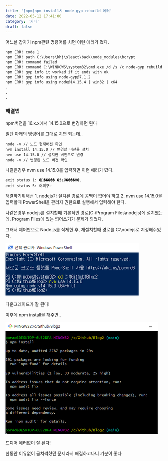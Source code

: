 ```yaml
---
title: '[npm]npm install시 node-gyp rebuild 에러'
date: 2022-05-12 17:41:00
category: '기타'
draft: false
---
```


어느날 갑자기 npm관련 명령어를 치면 이런 에러가 떴다.

```log
npm ERR! code 1
npm ERR! path C:\Users\khj\sleact\back\node_modules\bcrypt
npm ERR! command failed
npm ERR! command C:\WINDOWS\system32\cmd.exe /d /s /c node-gyp rebuild      
npm ERR! gyp info it worked if it ends with ok
npm ERR! gyp info using node-gyp@7.1.2
npm ERR! gyp info using node@14.15.4 | win32 | x64
.
.
.
```

### 해결법

npm버전을 16.x.x에서 14.15.0으로 변경하면 된다

일단 아래의 명령어를 그대로 치면 되는데..

```
node -v // 노드 현재버전 확인
nvm install 14.15.0 // 변경할 버전을 설치
nvm use 14.15.0 // 설치한 버전으로 변경
node -v // 변경된 노드 버전 확인
```

나같은경우 nvm use 14.15.0를 입력하면 이런 에러가 떴다.

```
exit status 1: �׼����� �źεǾ����ϴ�.
exit status 5: 어쩌구~
```



해결하기위해선  1. nodejs가 설치된 경로에 공백이 없어야 하고 2. nvm use 14.15.0을 입력할때 PowerShell을 관리자 권한으로 실행해서 입력해야 한다.

나같은경우 nodejs를 설치할때 기본적인 경로(C:\Program Files\nodejs)에 설치했는데, Program Files에 있는 띄어쓰기가 문제가 되었다.

그래서 제어판으로 Node.js를 삭제한 후, 재설치할때 경로를 C:\nodejs로 지정해주었다.

![220512_01](.\images\220512_01.PNG)

다운그레이드가 잘 된다!

이후에  npm install을 해주면..

![](.\images\220512_02.PNG)

드디어 에러없이 잘 된다!

한동안 이유없이 골치썩혔던 문제라서 해결하고나니 기분이 좋다

